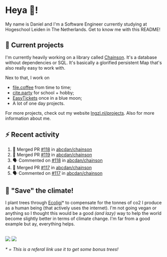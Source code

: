 # Heya 👋!

My name is Daniel and I'm a Software Engineer currently studying at Hogeschool Leiden in The Netherlands. Get to know me with this README!

## 💪 Current projects
I'm currently heavily working on a library called [Chainson](https://github.com/abcdan/chainson). It's a database without dependencies or SQL. It's basically a glorified persistent Map that's also really easy to work with.

Nex to that, I work on
- [file.coffee](https://file.coffee) from time to time;
- [cite.party](https://cite.party) for school + hobby;
- [EasyTickets](https://easytickets.xyz) once in a blue moon;
- A lot of one day projects.

For more projects, check out my website [lngzl.nl/projects](https://lngzl.nl/projects). Also for more information about me.

## ⚡ Recent activity
<!--START_SECTION:activity-->
1. 🎉 Merged PR [#118](https://github.com/abcdan/chainson/pull/118) in [abcdan/chainson](https://github.com/abcdan/chainson)
2. 🎉 Merged PR [#119](https://github.com/abcdan/chainson/pull/119) in [abcdan/chainson](https://github.com/abcdan/chainson)
3. 🗣 Commented on [#118](https://github.com/abcdan/chainson/issues/118) in [abcdan/chainson](https://github.com/abcdan/chainson)
4. 🎉 Merged PR [#117](https://github.com/abcdan/chainson/pull/117) in [abcdan/chainson](https://github.com/abcdan/chainson)
5. 🗣 Commented on [#117](https://github.com/abcdan/chainson/issues/117) in [abcdan/chainson](https://github.com/abcdan/chainson)
<!--END_SECTION:activity-->

## 🌳 "Save" the climate!
I plant trees through <a href="https://ecologi.com/lngzl?r=6005cc57f70194001deaedfa">Ecoligi</a>* to compensate for the tonnes of co2 I produce as a human being (that actively uses the internet). I'm not going vegan or anything so I thought this would be a good _(and lazy)_ way to help the world become slightly better in terms of climate change. I'm far from a good example but ay, everything helps.

<br><a href="https://ecologi.com/lngzl?r=6005cc57f70194001deaedfa"><img src="https://img.shields.io/ecologi/trees/lngzl"></a> <a href="https://ecologi.com/lngzl?r=6005cc57f70194001deaedfa"><img src="https://img.shields.io/ecologi/carbon/lngzl"></a>



_\* = This is a referal link use it to get some bonus trees!_
